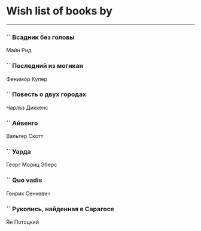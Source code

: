 # Wish list of books by [](http://vk.com/id128917939)
---

### `` Всадник без головы
Майн Рид

### `` Последний из могикан
Фенимор Купер

### `` Повесть о двух городах
Чарльз Диккенс

### `` Айвенго
Вальтер Скотт

### `` Уарда
Георг Мориц Эберс

### `` Quo vadis
Генрик Сенкевич

### `` Рукопись, найденная в Сарагосе
Ян Потоцкий

